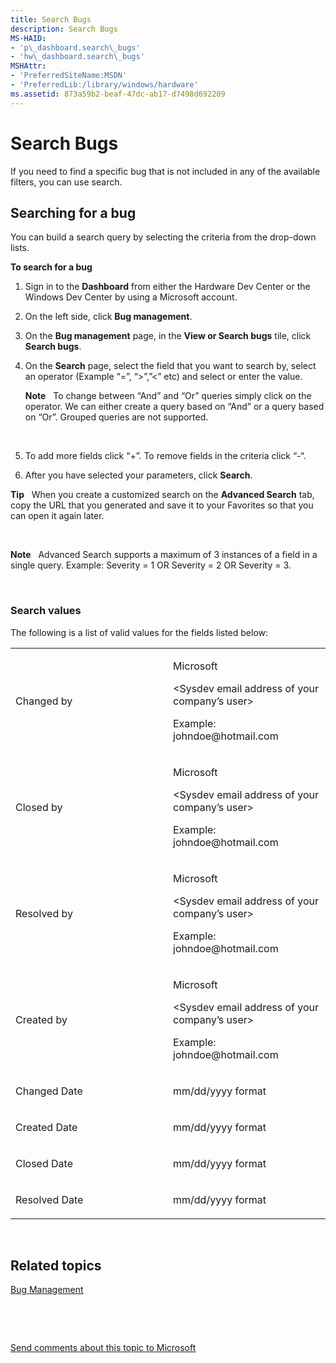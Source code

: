 ```yaml
---
title: Search Bugs
description: Search Bugs
MS-HAID:
- 'p\_dashboard.search\_bugs'
- 'hw\_dashboard.search\_bugs'
MSHAttr:
- 'PreferredSiteName:MSDN'
- 'PreferredLib:/library/windows/hardware'
ms.assetid: 873a59b2-beaf-47dc-ab17-d7498d692209
---
```


# Search Bugs


If you need to find a specific bug that is not included in any of the available filters, you can use search.

## <span id="Searching_for_a_bug"></span><span id="searching_for_a_bug"></span><span id="SEARCHING_FOR_A_BUG"></span>Searching for a bug


You can build a search query by selecting the criteria from the drop-down lists.

**To search for a bug**

1.  Sign in to the **Dashboard** from either the Hardware Dev Center or the Windows Dev Center by using a Microsoft account.

2.  On the left side, click **Bug management**.

3.  On the **Bug management** page, in the **View or Search bugs** tile, click **Search bugs**.

4.  On the **Search** page, select the field that you want to search by, select an operator (Example “=”, “&gt;”,”&lt;” etc) and select or enter the value.

    **Note**  
    To change between “And” and “Or” queries simply click on the operator. We can either create a query based on “And” or a query based on “Or”. Grouped queries are not supported.

     

5.  To add more fields click “+”. To remove fields in the criteria click “-“.

6.  After you have selected your parameters, click **Search**.

**Tip**  
When you create a customized search on the **Advanced Search** tab, copy the URL that you generated and save it to your Favorites so that you can open it again later.

 

**Note**  
Advanced Search supports a maximum of 3 instances of a field in a single query. Example: Severity = 1 OR Severity = 2 OR Severity = 3.

 

### <span id="BKMK_advanced"></span><span id="bkmk_advanced"></span><span id="BKMK_ADVANCED"></span> Search values

The following is a list of valid values for the fields listed below:

<table>
<colgroup>
<col width="50%" />
<col width="50%" />
</colgroup>
<tbody>
<tr class="odd">
<td><p>Changed by</p></td>
<td><p>Microsoft</p>
<p>&lt;Sysdev email address of your company’s user&gt;</p>
<p>Example: johndoe@hotmail.com</p></td>
</tr>
<tr class="even">
<td><p>Closed by</p></td>
<td><p>Microsoft</p>
<p>&lt;Sysdev email address of your company’s user&gt;</p>
<p>Example: johndoe@hotmail.com</p></td>
</tr>
<tr class="odd">
<td><p>Resolved by</p></td>
<td><p>Microsoft</p>
<p>&lt;Sysdev email address of your company’s user&gt;</p>
<p>Example: johndoe@hotmail.com</p></td>
</tr>
<tr class="even">
<td><p>Created by</p></td>
<td><p>Microsoft</p>
<p>&lt;Sysdev email address of your company’s user&gt;</p>
<p>Example: johndoe@hotmail.com</p></td>
</tr>
<tr class="odd">
<td><p>Changed Date</p></td>
<td><p>mm/dd/yyyy format</p></td>
</tr>
<tr class="even">
<td><p>Created Date</p></td>
<td><p>mm/dd/yyyy format</p></td>
</tr>
<tr class="odd">
<td><p>Closed Date</p></td>
<td><p>mm/dd/yyyy format</p></td>
</tr>
<tr class="even">
<td><p>Resolved Date</p></td>
<td><p>mm/dd/yyyy format</p></td>
</tr>
</tbody>
</table>

 

## <span id="related_topics"></span>Related topics


[Bug Management](https://msdn.microsoft.com/library/windows/hardware/br230810.aspx)

 

 

[Send comments about this topic to Microsoft](mailto:wsddocfb@microsoft.com?subject=Documentation%20feedback%20%5Bhw_dashboard\hw_dashboard%5D:%20Search%20Bugs%20%20RELEASE:%20%281/3/2017%29&body=%0A%0APRIVACY%20STATEMENT%0A%0AWe%20use%20your%20feedback%20to%20improve%20the%20documentation.%20We%20don't%20use%20your%20email%20address%20for%20any%20other%20purpose,%20and%20we'll%20remove%20your%20email%20address%20from%20our%20system%20after%20the%20issue%20that%20you're%20reporting%20is%20fixed.%20While%20we're%20working%20to%20fix%20this%20issue,%20we%20might%20send%20you%20an%20email%20message%20to%20ask%20for%20more%20info.%20Later,%20we%20might%20also%20send%20you%20an%20email%20message%20to%20let%20you%20know%20that%20we've%20addressed%20your%20feedback.%0A%0AFor%20more%20info%20about%20Microsoft's%20privacy%20policy,%20see%20http://privacy.microsoft.com/default.aspx. "Send comments about this topic to Microsoft")





